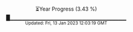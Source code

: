 <p align="center">
⏳Year Progress (3.43 %) <br>
█▁▁▁▁▁▁▁▁▁▁▁▁▁▁▁▁▁▁▁▁▁▁▁▁▁▁▁▁▁ <br>
<sub>Updated: Fri, 13 Jan 2023 12:03:19 GMT</sub>
</p>

